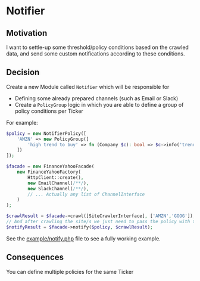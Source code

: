 # Notifier

## Motivation

I want to settle-up some threshold/policy conditions based on the crawled data, and send some custom notifications
according to these conditions.

## Decision

Create a new Module called `Notifier` which will be responsible for

- Defining some already prepared channels (such as Email or Slack)
- Create a `PolicyGroup` logic in which you are able to define a group of policy conditions per Ticker

For example:

```php
$policy = new NotifierPolicy([
    'AMZN' => new PolicyGroup([
        'high trend to buy' => fn (Company $c): bool => $c->info('trend')->get('buy') > 25,
    ])
]);

$facade = new FinanceYahooFacade(
    new FinanceYahooFactory(
        HttpClient::create(),
        new EmailChannel(/**/),
        new SlackChannel(/**/),
        // ... Actually any list of ChannelInterface
    )
);

$crawlResult = $facade->crawl([SiteCrawlerInterface], ['AMZN','GOOG']);
// And after crawling the site/s we just need to pass the policy with the crawled result 
$notifyResult = $facade->notify($policy, $crawlResult);
```

See the [example/notify.php](../example/notify.php) file to see a fully working example.

## Consequences

You can define multiple policies for the same Ticker
